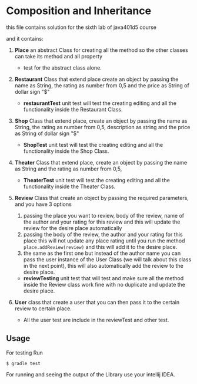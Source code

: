 # Composition and Inheritance

this file contains solution for the sixth lab of java401d5 course

and it contains:

1. **Place** an abstract Class for creating all the method so the other classes can take its method and all property
    - test for the abstract class alone.
2. **Restaurant** Class that extend place create an object by passing the name as String, the rating as number from 0,5
   and the price as String of dollar sign "$"
    - **restaurantTest** unit test will test the creating editing and all the functionality inside the Restaurant Class.
3. **Shop** Class that extend place, create an object by passing the name as String, the rating as number from 0,5,
   description as string and the price as String of dollar sign "$"
    - **ShopTest** unit test will test the creating editing and all the functionality inside the Shop Class.
4. **Theater** Class that extend place, create an object by passing the name as String and the rating as number from
   0,5,
    - **TheaterTest** unit test will test the creating editing and all the functionality inside the Theater Class.
5. **Review** Class that create an object by passing the required parameters, and you have 3 options
    1. passing the place you want to review, body of the review, name of the author and your rating for this review and
       this will update the review for the desire place automatically
    2. passing the body of the review, the author and your rating for this place this will not update any place rating
       until you run the method `place.addReview(review)` and this will add it to the desire place.
    3. the same as the first one but instead of the author name you can pass the user instance of the User Class (we
       will talk about this class in the next point), this will also automatically add the review to the desire place.

    - **reviewTesting** unit test that will test and make sure all the method inside the Review class work fine with no
      duplicate and update the desire place.

6. **User** class that create a user that you can then pass it to the certain review to certain place.
    - All the user test are include in the reviewTest and other test.

## Usage

For testing Run

`$ gradle test`

For running and seeing the output of the Library use your intellij IDEA.

